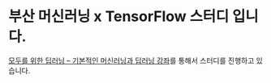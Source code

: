 # 부산 머신러닝 x TensorFlow 스터디 입니다.

[모두를 위한 딥러닝 – 기본적인 머신러닝과 딥러닝 강좌][study_video_link]를 통해서 스터디를 진행하고 있습니다.

[study_video_link]: https://www.inflearn.com/course/%EA%B8%B0%EB%B3%B8%EC%A0%81%EC%9D%B8-%EB%A8%B8%EC%8B%A0%EB%9F%AC%EB%8B%9D-%EB%94%A5%EB%9F%AC%EB%8B%9D-%EA%B0%95%EC%A2%8C/
